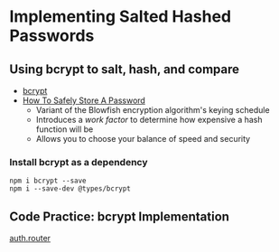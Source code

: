 # Implementing Salted Hashed Passwords

## Using bcrypt to salt, hash, and compare
- [bcrypt](https://www.npmjs.com/package/bcrypt)
- [How To Safely Store A Password](https://codahale.com/how-to-safely-store-a-password/)
    - Variant of the Blowfish encryption algorithm's keying schedule
    - Introduces a *work factor* to determine how expensive a hash function will be
    - Allows you to choose your balance of speed and security

### Install bcrypt as a dependency
```
npm i bcrypt --save
npm i --save-dev @types/bcrypt
```

## Code Practice: bcrypt Implementation
[auth.router](../course-02/exercises/udacity-c2-restapi/src/controllers/v0/users/routes/auth.router.ts)
